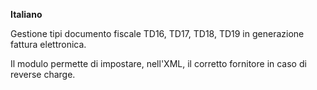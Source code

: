 **Italiano**

Gestione tipi documento fiscale TD16, TD17, TD18, TD19 in generazione fattura
elettronica.

Il modulo permette di impostare, nell'XML, il corretto fornitore in caso di reverse
charge.
